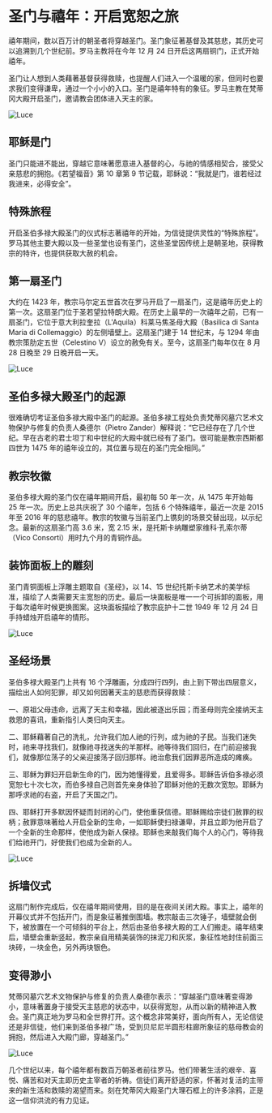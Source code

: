 # 圣门与禧年：开启宽恕之旅

禧年期间，数以百万计的朝圣者将穿越圣门。圣门象征著基督及其慈悲，其历史可以追溯到几个世纪前。罗马主教将在今年 12 月 24 日开启这两扇铜门，正式开始禧年。

圣门让人想到人类藉著基督获得救赎，也提醒人们进入一个温暖的家，但同时也要求我们变得谦卑，通过一个小小的入口。圣门是禧年特有的象征。罗马主教在梵蒂冈大殿开启圣门，邀请教会团体进入天主的家。

![Luce](../public/圣门开启.avif)

## 耶稣是门

圣门只能进不能出，穿越它意味著愿意进入基督的心，与祂的情感相契合，接受父亲慈悲的拥抱。《若望福音》第 10 章第 9 节记载，耶稣说：“我就是门，谁若经过我进来，必得安全”。

## 特殊旅程

开启圣伯多禄大殿圣门的仪式标志著禧年的开始，为信徒提供灵性的“特殊旅程”。罗马其他主要大殿以及一些圣堂也设有圣门，这些圣堂因传统上是朝圣地，获得教宗的特许，也提供获取大赦的机会。

## 第一扇圣门

大约在 1423 年，教宗马尔定五世首次在罗马开启了一扇圣门，这是禧年历史上的第一次。这扇圣门位于圣若望拉特朗大殿。在历史上最早的一次禧年之前，已有一扇圣门，它位于意大利拉奎拉（L'Aquila）科莱马焦圣母大殿（Basilica di Santa Maria di Collemaggio）的左侧墙壁上。这扇圣门建于 14 世纪末，与 1294 年由教宗策肋定五世（Celestino V）设立的赦免有关。至今，这扇圣门每年仅在 8 月 28 日晚至 29 日晚开启一天。

![Luce](../public/luce17.jpeg)

## 圣伯多禄大殿圣门的起源

很难确切考证圣伯多禄大殿中圣门的起源。圣伯多禄工程处负责梵蒂冈墓穴艺术文物保护与修复的负责人桑德尔（Pietro Zander）解释说：“它已经存在了几个世纪。早在古老的君士坦丁和中世纪的大殿中就已经有了圣门。很可能是教宗西斯都四世为 1475 年的禧年设立的，其位置与现在的圣门完全相同。”

## 教宗牧徽

圣伯多禄大殿的圣门仅在禧年期间开启，最初每 50 年一次，从 1475 年开始每 25 年一次。历史上总共庆祝了 30 个禧年，包括 6 个特殊禧年，最近一次是 2015 年至 2016 年的慈悲禧年。教宗的牧徽与当前圣门上镌刻的场景交替出现，以示纪念。最新的这扇圣门高 3.6 米，宽 2.15 米，是托斯卡纳雕塑家维科·孔索尔蒂（Vico Consorti）用时九个月的青铜作品。

## 装饰面板上的雕刻

圣门青铜面板上浮雕主题取自《圣经》，以 14、15 世纪托斯卡纳艺术的美学标准，描绘了人类需要天主宽恕的历史。最后一块面板是唯一一个可拆卸的面板，用于每次禧年时候更换图案。这块面板描绘了教宗庇护十二世 1949 年 12 月 24 日手持蜡烛开启禧年的情形。

![Luce](../public/luce15.png)

## 圣经场景

圣伯多禄大殿圣门上共有 16 个浮雕画，分成四行四列，由上到下带出四层意义，描绘出人如何犯罪，却又如何因著天主的慈悲而获得救赎：

一、原祖父母违命，远离了天主和幸福，因此被逐出乐园；而圣母则完全接纳天主救恩的喜讯，重新指引人类归向天主。

二、耶稣藉著自己的洗礼，允许我们加人祂的行列，成为祂的子民。当我们迷失时，祂来寻找我们，就像祂寻找迷失的羊那样。祂等待我们回归，在门前迎接我们，就像那位荡子的父亲迎接荡子回归那样。祂治愈我们因罪恶所造成的瘫痪。

三、耶稣为罪妇开启新生命的门，因为她懂得爱，且爱得多。耶稣告诉伯多禄必须宽恕七十次七次，而伯多禄自己则首先亲身体验了耶稣对他的无数次宽恕。耶稣为那呼求祂的右盗，开启了天国之门。

四、耶稣打开多默因怀疑而封闭的心门，使他重获信德。耶稣赐给宗徒们赦罪的权柄；赦罪意味著给人开启全新的生命，一如耶稣使扫禄谦卑，并且立即为他开启了一个全新的生命那样，使他成为新人保禄。耶稣也来敲我们每个人的心门，等待我们给祂开门，好使我们也成为全新的人。

![Luce](../public/luce13.jpeg)

## 拆墙仪式

这扇门制作完成后，仅在禧年期间使用，目的是在夜间关闭大殿。事实上，禧年的开幕仪式并不包括开门，而是象征著推倒围墙。教宗敲击三次锤子，墙壁就会倒下，被放置在一个可倾斜的平台上，然后由圣伯多禄大殿的工人们搬走。禧年结束后，墙壁会重新竖起，教宗亲自用精美装饰的抹泥刀和灰浆，象征性地封住前面三块砖，一块金色，另外两块银色。

## 变得渺小

梵蒂冈墓穴艺术文物保护与修复的负责人桑德尔表示：“穿越圣门意味著变得渺小，意味著置身于接受天主慈悲的状态中，以获得宽恕，从而以新的精神进入教会。圣门真正地为罗马和全世界打开。这个概念非常美好，面向所有人，无论信徒还是非信徒，他们来到圣伯多禄广场，受到贝尼尼半圆形柱廊所象征的慈母教会的拥抱，然后进入大殿门廊，穿越圣门。”

![Luce](../public/luce12.jpeg)

几个世纪以来，每个禧年都有数百万朝圣者前往罗马。他们带著生活的艰辛、喜悦、痛苦和对天主即历史主宰者的祈祷。信徒们离开舒适的家，怀著对复活的主带来的新生活和救赎的渴望而来。刻在梵蒂冈大殿圣门大理石框上的许多涂鸦，正是这一信仰洪流的有力见证。
